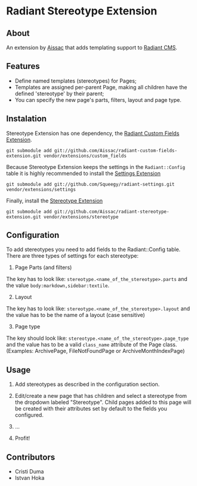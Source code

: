 Radiant Stereotype Extension
===

About
---

An extension by [Aissac][aissac] that adds templating support to [Radiant CMS][radiant].
 
Features
---

* Define named templates (stereotypes) for Pages;
* Templates are assigned per-parent Page, making all children have the defined 'stereotype' by their parent;
* You can specify the new page's parts, filters, layout and page type.

Instalation
---

Stereotype Extension has one dependency, the [Radiant Custom Fields Extension][rcfe].

    git submodule add git://github.com/Aissac/radiant-custom-fields-extension.git vendor/extensions/custom_fields

Because Stereotype Extension keeps the settings in the `Radiant::Config` table it is highly recommended to install the [Settings Extension][rse]
  
    git submodule add git://github.com/Squeegy/radiant-settings.git vendor/extensions/settings
    
Finally, install the [Stereotype Extension][rste]

    git submodule add git://github.com/Aissac/radiant-stereotype-extension.git vendor/extensions/stereotype
    
Configuration
---

To add stereotypes you need to add fields to the Radiant::Config table. There are three types of settings for each stereotype:

1. Page Parts (and filters)

The key has to look like: `stereotype.<name_of_the_stereotype>.parts` and the value `body:markdown,sidebar:textile`.

2. Layout

The key has to look like: `stereotype.<name_of_the_stereotype>.layout` and the value has to be the name of a layout (case sensitive)

3. Page type

The key should look like: `stereotype.<name_of_the_stereotype>.page_type` and the value has to be a valid `class_name` attribute of the Page class. (Examples: ArchivePage, FileNotFoundPage or ArchiveMonthIndexPage)

Usage
---

1. Add stereotypes as described in the configuration section.

2. Edit/create a new page that has children and select a stereotype from the dropdown labeled "Stereotype". Child pages added to this page will be created with their attributes set by default to the fields you configured.

3. ...

4. Profit!

Contributors
---

* Cristi Duma
* Istvan Hoka

[radiant]: http://radiantcms.org/
[aissac]: http://aissac.ro
[rste]: http://blog.aissac.ro/radiant/stereotype-extension
[rcfe]: htpp://blog.aissac.ro/radiant/custom-fields-extension
[rse]: http://github.com/Squeegy/radiant-settings/tree/master